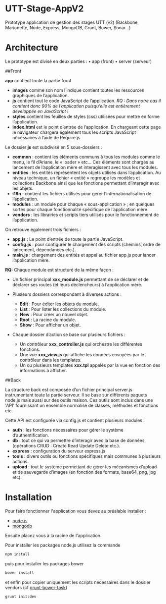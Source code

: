 UTT-Stage-AppV2
===============

Prototype application de gestion des stages UTT (v2) (Backbone, Marionette, Node, Express, MongoDB, Grunt, Bower, Sonar...)

# Architecture

Le prototype est divisé en deux parties : 
•	app (front)
•	server (serveur)

##Front

**app** contient toute la partie front
- **images** comme son nom l’indique contient toutes les ressources graphiques de l’application.
- **js** contient tout le code JavaScript de l’application.
  *RQ : Dans notre cas il contient donc 90% de l’application puisqu’elle est entièrement développée en JavaScript !*
- **styles** contient les feuilles de styles (css) utilisées pour mettre en forme l’application.
- **index.html** est le point d’entrée de l’application. En chargeant cette page le navigateur chargera également tous les scripts JavaScript nécessaires à l’aide de Require.js


Le dossier **js** est subdivisé en 5 sous-dossiers :
- **common** : contient les éléments communs à tous les modules comme le menu, le fil d’Ariane, le « loader » etc… Ces éléments sont chargés au lancement de l’application mère et interagissent avec tous les modules.
- **entities** : les entités représentent les objets utilisés dans l’application. Au niveau technique, un fichier « entité » regroupe les modèles et collections Backbone ainsi que les fonctions permettant d’interagir avec les objets.
- **i18n** : contient les fichiers utilisés pour gérer l’internationalisation de l’application.
- **modules** : un module pour chaque « sous-application » ; en quelques sortes pour chaque fonctionnalité spécifique de l’application mère.
- **vendors** : les librairies et scripts tiers utilisés pour le fonctionnement de l’application. 

On retrouve également trois fichiers :
- **app.js** : Le point d’entrée de toute la partie JavaScript.
- **config.js** : pour configurer le chargement des scripts (chemins, ordre de lancement, dépendances etc.).
- **main.js** : chargement des entités et appel au fichier app.js pour lancer l’application mère.


**RQ:** Chaque module est structuré de la même façon :
- Un fichier principal **xxx_module.js** permettant de se déclarer et de déclarer ses routes (et leurs déclencheurs) à l’application mère.

- Plusieurs dossiers correspondant à diverses actions :
  - **Edit** : Pour éditer les objets du module.
  - **List** : Pour lister les collections du module.
  - **New** : Pour créer un nouvel objet.
  - **Root** : La racine du module.
  - **Show** : Pour afficher un objet.

- Chaque dossier d’action se base sur plusieurs fichiers :
  - Un contrôleur **xxx_controller.js** qui orchestre les différentes fonctions.
  - Une vue **xxx_view.js** qui affiche les données envoyées par le contrôleur dans les templates.
  - Un ou plusieurs templates **xxx.tpl** appelés par la vue en fonction des informations à afficher.

##Back

La structure back est composée d’un fichier principal server.js instrumentant toute la partie serveur. Il se base sur différents paquets node.js mais aussi sur des outils maison. Ces outils sont inclus dans une 'API' fournissant un ensemble normalisé de classes, méthodes et fonctions etc. 

Cette API est configurée via config.js et contient plusieurs modules : 

- **auth** : les fonctions nécessaires pour gérer le système d’authentification.
- **db** : tout ce qui va permettre d’interagir avec la base de données (opérations CRUD : Create Read Update Delete etc.).
- **express** : configuration du serveur express.js
- **tools** : divers outils ou fonctions spécifiques mais communes à plusieurs actions.
- **upload** : tout le système permettant de gérer les mécanismes d’upload et de sauvegarde d’images (en fonction des formats, base64, png, jpg etc).


# Installation

Pour faire fonctionner l'application vous devez au préalable installer :
- [node.js](http://nodejs.org/)
- [mongodb](http://www.mongodb.com/)

Ensuite placez vous à la racine de l'application.

Pour installer les packages node.js utilisez la commande
```bash
npm install
```

puis pour installer les packages bower
```bash
bower install
```

et enfin pour copier uniquement les scripts nécéssaires dans le dossier vendors (cf [grunt-bower-task](https://github.com/yatskevich/grunt-bower-task))
```bash
grunt init:dev
```

